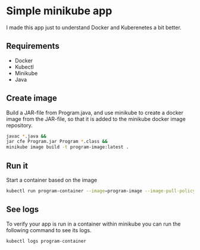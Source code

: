 # Simple minikube app

I made this app just to understand Docker and Kuberenetes a bit better.

## Requirements
- Docker
- Kubectl
- Minikube
- Java

## Create image
Build a JAR-file from Program.java, and use minikube to create a docker image from the JAR-file, so that it is added to the minikube docker image repository.

``` sh
javac *.java &&
jar cfe Program.jar Program *.class && 
minikube image build -t program-image:latest .
```

## Run it
Start a container based on the image 
```sh
kubectl run program-container --image=program-image --image-pull-policy=Never --restart=Never
```

## See logs
To verify your app is run in a container within minikube you can run the following command to see its logs.
```sh
kubectl logs program-container
```
